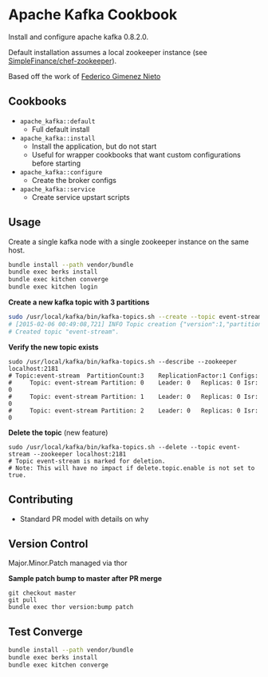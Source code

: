 # Apache Kafka Cookbook

Install and configure apache kafka 0.8.2.0.

Default installation assumes a local zookeeper instance (see [SimpleFinance/chef-zookeeper](https://github.com/SimpleFinance/chef-zookeeper)).

Based off the work of [Federico Gimenez Nieto](https://github.com/fgimenez/kafka-cookbook)

## Cookbooks

* `apache_kafka::default`
    - Full default install
* `apache_kafka::install`
    - Install the application, but do not start
    - Useful for wrapper cookbooks that want custom configurations before starting
* `apache_kafka::configure`
    - Create the broker configs
* `apache_kafka::service`
    - Create service upstart scripts

## Usage

Create a single kafka node with a single zookeeper instance on the same host.

```bash
bundle install --path vendor/bundle
bundle exec berks install
bundle exec kitchen converge
bundle exec kitchen login
```

**Create a new kafka topic with 3 partitions**

```bash
sudo /usr/local/kafka/bin/kafka-topics.sh --create --topic event-stream --replication-factor 1 --partitions 3 --zookeeper localhost:2181
# [2015-02-06 00:49:08,721] INFO Topic creation {"version":1,"partitions":{"2":[0],"1":[0],"0":[0]}} (kafka.admin.AdminUtils$)
# Created topic "event-stream".
```

**Verify the new topic exists**

```
sudo /usr/local/kafka/bin/kafka-topics.sh --describe --zookeeper localhost:2181
# Topic:event-stream  PartitionCount:3    ReplicationFactor:1 Configs:
#     Topic: event-stream Partition: 0    Leader: 0   Replicas: 0 Isr: 0
#     Topic: event-stream Partition: 1    Leader: 0   Replicas: 0 Isr: 0
#     Topic: event-stream Partition: 2    Leader: 0   Replicas: 0 Isr: 0
```

**Delete the topic** (new feature)

```
sudo /usr/local/kafka/bin/kafka-topics.sh --delete --topic event-stream --zookeeper localhost:2181
# Topic event-stream is marked for deletion.
# Note: This will have no impact if delete.topic.enable is not set to true.
```

## Contributing

* Standard PR model with details on why

## Version Control

Major.Minor.Patch managed via thor

**Sample patch bump to master after PR merge**
```
git checkout master
git pull
bundle exec thor version:bump patch
```

## Test Converge

```bash
bundle install --path vendor/bundle
bundle exec berks install
bundle exec kitchen converge
```
